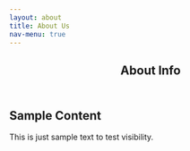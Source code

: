 ```yaml
---
layout: about
title: About Us
nav-menu: true
---
```


<!-- Main -->
<div id="main" class="alt">

<!-- One -->
<section id="one">
	<div class="inner">
		<header class="major">
			<h1>About Info</h1>
		</header>
	
	
<!-- Content -->
<h2 id="content">Sample Content</h2>
<p>This is just sample text to test visibility.</p>

</div>
</section>

</div>
